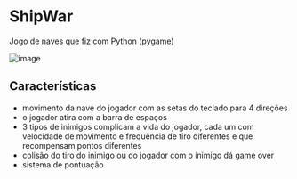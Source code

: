 # ShipWar
Jogo de naves que fiz com Python (pygame)
  
![image](https://github.com/user-attachments/assets/d34b11b8-ec96-4d77-9c63-c245fde2cb5c)

## Características
- movimento da nave do jogador com as setas do teclado para 4 direções
- o jogador atira com a barra de espaços
- 3 tipos de inimigos complicam a vida do jogador, cada um com velocidade de movimento e frequência de tiro diferentes e que recompensam pontos diferentes  
- colisão do tiro do inimigo ou do jogador com o inimigo dá game over
- sistema de pontuação
